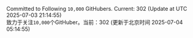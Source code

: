 Committed to Following `10,000` GitHubers. Current: <!-- FOLLOWING_COUNT -->302<!-- FOLLOWING_COUNT --> (Update at UTC <!-- LAST_UPDATED -->2025-07-03 21:14:55<!-- LAST_UPDATED -->)<br>
致力于关注`10,000`个GitHuber。当前：<!-- FOLLOWING_COUNT -->302<!-- FOLLOWING_COUNT --> (更新于北京时间 <!-- LAST_UPDATED_CST -->2025-07-04 05:14:55<!-- LAST_UPDATED_CST -->)
